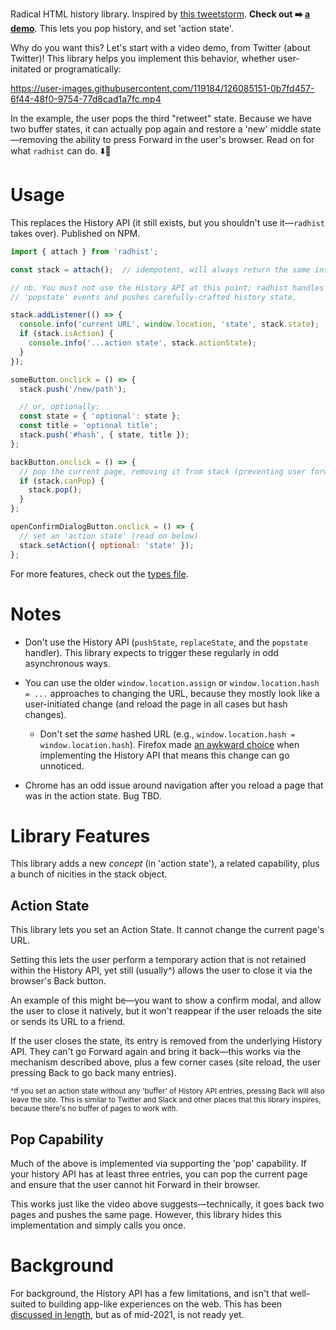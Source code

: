 
Radical HTML history library.
Inspired by [this tweetstorm](https://twitter.com/samthor/status/1412331912048254979).
**Check out ➡️ [a demo](https://samthor.github.io/radhist/demo/)**.
This lets you pop history, and set 'action state'.

Why do you want this?
Let's start with a video demo, from Twitter (about Twitter)!
This library helps you implement this behavior, whether user-initated or programatically:

https://user-images.githubusercontent.com/119184/126085151-0b7fd457-6f44-48f0-9754-77d8cad1a7fc.mp4

In the example, the user pops the third "retweet" state.
Because we have two buffer states, it can actually pop again and restore a 'new' middle state&mdash;removing the ability to press Forward in the user's browser.
Read on for what `radhist` can do. ⬇️📖

# Usage

This replaces the History API (it still exists, but you shouldn't use it&mdash;`radhist` takes over).
Published on NPM.

```js
import { attach } from 'radhist';

const stack = attach();  // idempotent, will always return the same instance

// nb. You must not use the History API at this point; radhist handles all
// 'popstate' events and pushes carefully-crafted history state.

stack.addListener(() => {
  console.info('current URL', window.location, 'state', stack.state);
  if (stack.isAction) {
    console.info('...action state', stack.actionState);
  }
});

someButton.onclick = () => {
  stack.push('/new/path');

  // or, optionally:
  const state = { 'optional': state };
  const title = 'optional title';
  stack.push('#hash', { state, title });
};

backButton.onclick = () => {
  // pop the current page, removing it from stack (preventing user forward)
  if (stack.canPop) {
    stack.pop();
  }
};

openConfirmDialogButton.onclick = () => {
  // set an 'action state' (read on below)
  stack.setAction({ optional: 'state' });
};
```

For more features, check out the [types file](https://github.com/samthor/radhist/blob/main/types.d.ts).

# Notes

* Don't use the History API (`pushState`, `replaceState`, and the `popstate` handler).
  This library expects to trigger these regularly in odd asynchronous ways.

* You can use the older `window.location.assign` or `window.location.hash = ...` approaches to changing the URL, because they mostly look like a user-initiated change (and reload the page in all cases but hash changes).
  * Don't set the _same_ hashed URL (e.g., `window.location.hash = window.location.hash`).
    Firefox made [an awkward choice](https://bugzilla.mozilla.org/show_bug.cgi?id=1183881) when implementing the History API that means this change can go unnoticed.

* Chrome has an odd issue around navigation after you reload a page that was in the action state.
  Bug TBD.

# Library Features

This library adds a new _concept_ (in 'action state'), a related capability, plus a bunch of nicities in the stack object.

## Action State

This library lets you set an Action State.
It cannot change the current page's URL.

Setting this lets the user perform a temporary action that is not retained within the History API, yet still (usually^) allows the user to close it via the browser's Back button.

An example of this might be&mdash;you want to show a confirm modal, and allow the user to close it natively, but it won't reappear if the user reloads the site or sends its URL to a friend.

If the user closes the state, its entry is removed from the underlying History API.
They can't go Forward again and bring it back&mdash;this works via the mechanism described above, plus a few corner cases (site reload, the user pressing Back to go back many entries).

<small>^If you set an action state without any 'buffer' of History API entries, pressing Back will also leave the site.
This is similar to Twitter and Slack and other places that this library inspires, because there's no buffer of pages to work with.</small>

## Pop Capability

Much of the above is implemented via supporting the 'pop' capability.
If your history API has at least three entries, you can pop the current page and ensure that the user cannot hit Forward in their browser.

This works just like the video above suggests&mdash;technically, it goes back two pages and pushes the same page.
However, this library hides this implementation and simply calls you once.

# Background

For background, the History API has a few limitations, and isn't that well-suited to building app-like experiences on the web.
This has been [discussed in length](https://github.com/WICG/app-history), but as of mid-2021, is not ready yet.
